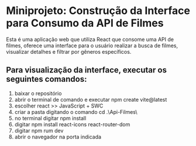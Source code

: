 # Miniprojeto: Construção da Interface para Consumo da API de Filmes

Esta é uma aplicação web que utiliza React que consome uma API de filmes, oferece uma interface para o usuário realizar a busca de filmes, visualizar detalhes e filtrar por gêneros específicos.

## Para visualização da interface, executar os seguintes comandos:

1. baixar o repositório
2. abrir o terminal de comando e executar npm create vite@latest
3. escolher react >> JavaScript + SWC
4. criar a pasta digitando o comando cd .\Api-Filmes\
5. no terminal digitar npm install
6. digitar npm install react-icons react-router-dom
7. digitar npm rum dev
8. abrir o navegador na porta indicada

